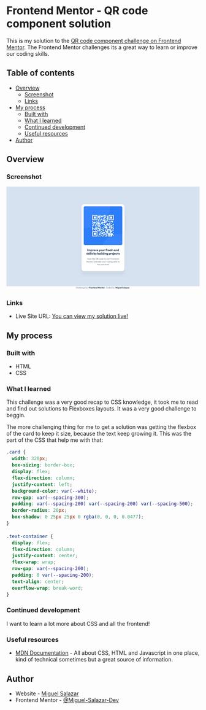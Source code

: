 # Frontend Mentor - QR code component solution

This is my solution to the [QR code component challenge on Frontend Mentor](https://www.frontendmentor.io/challenges/qr-code-component-iux_sIO_H). The Frontend Mentor challenges its a great way to learn or improve our coding skills.

## Table of contents

- [Overview](#overview)
  - [Screenshot](#screenshot)
  - [Links](#links)
- [My process](#my-process)
  - [Built with](#built-with)
  - [What I learned](#what-i-learned)
  - [Continued development](#continued-development)
  - [Useful resources](#useful-resources)
- [Author](#author)

## Overview

### Screenshot

![Screenshot of my solution to the challenge](./screenshot.jpg)

### Links

- Live Site URL: [You can view my solution live!](https://miguel-salazar-dev.github.io/qr-code-component-main/)

## My process

### Built with

- HTML
- CSS

### What I learned

This challenge was a very good recap to CSS knowledge, it took me to read and find out solutions to Flexboxes layouts. It was a very good challenge to beggin.

The more challenging thing for me to get a solution was getting the flexbox of the card to keep it size, because the text keep growing it. This was the part of the CSS that help me with that:

```css
.card {
  width: 320px;
  box-sizing: border-box;
  display: flex;
  flex-direction: column;
  justify-content: left;
  background-color: var(--white);
  row-gap: var(--spacing-300);
  padding: var(--spacing-200) var(--spacing-200) var(--spacing-500);
  border-radius: 20px;
  box-shadow: 0 25px 25px 0 rgba(0, 0, 0, 0.0477);
}

.text-container {
  display: flex;
  flex-direction: column;
  justify-content: center;
  flex-wrap: wrap;
  row-gap: var(--spacing-200);
  padding: 0 var(--spacing-200);
  text-align: center;
  overflow-wrap: break-word;
}
```

### Continued development

I want to learn a lot more about CSS and all the frontend!

### Useful resources

- [MDN Documentation](https://developer.mozilla.org/es/) - All about CSS, HTML and Javascript in one place, kind of technical sometimes but a great source of information.

## Author

- Website - [Miguel Salazar](https://github.com/Miguel-Salazar-Dev)
- Frontend Mentor - [@Miguel-Salazar-Dev](https://www.frontendmentor.io/profile/Miguel-Salazar-Dev)
